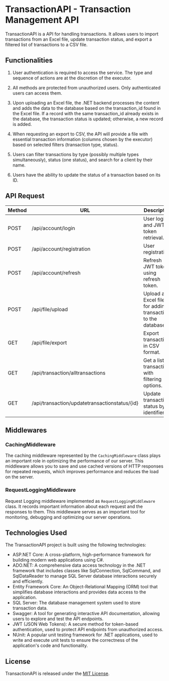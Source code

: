# TransactionAPI - Transaction Management API

TransactionAPI is a API for handling transactions. It allows users to import transactions from an Excel file, update transaction status, and export a filtered list of transactions to a CSV file.

## Functionalities

1. User authentication is required to access the service. The type and sequence of actions are at the discretion of the executor.

2. All methods are protected from unauthorized users. Only authenticated users can access them.

3. Upon uploading an Excel file, the .NET backend processes the content and adds the data to the database based on the transaction_id found in the Excel file. If a record with the same transaction_id already exists in the database, the transaction status is updated; otherwise, a new record is added.

4. When requesting an export to CSV, the API will provide a file with essential transaction information (columns chosen by the executor) based on selected filters (transaction type, status).

5. Users can filter transactions by type (possibly multiple types simultaneously), status (one status), and search for a client by their name.

6. Users have the ability to update the status of a transaction based on its ID.

## API Request

| Method | URL                                      | Description                                                     |
|-------|------------------------------------------|------------------------------------------------------------------|
| POST  | /api/account/login                       | User login and JWT token retrieval.                              |
| POST  | /api/account/registration                | User registration.                                              |
| POST  | /api/account/refresh                     | Refresh JWT token using refresh token.                          |
| POST  | /api/file/upload                         | Upload an Excel file for adding transactions to the database.    |
| GET   | /api/file/export                         | Export transactions in CSV format.                              |
| GET   | /api/transaction/alltransactions        | Get a list of transactions with filtering options.             |
| GET   | /api/transaction/updatetransactionstatus/{id} | Update transaction status by its identifier.            |

## Middlewares

### CachingMiddleware

The caching middleware represented by the `CachingMiddleware` class plays an important role in optimizing the performance of our server. This middleware allows you to save and use cached versions of HTTP responses for repeated requests, which improves performance and reduces the load on the server.

### RequestLoggingMiddleware

Request Logging middleware implemented as `RequestLoggingMiddleware` class. It records important information about each request and the responses to them. This middleware serves as an important tool for monitoring, debugging and optimizing our server operations.

## Technologies Used
The TransactionAPI project is built using the following technologies:

- ASP.NET Core: A cross-platform, high-performance framework for building modern web applications using C#.
- ADO.NET: A comprehensive data access technology in the .NET framework that includes classes like SqlConnection, SqlCommand, and SqlDataReader to manage SQL Server database interactions securely and efficiently.
- Entity Framework Core: An Object-Relational Mapping (ORM) tool that simplifies database interactions and provides data access to the application.
- SQL Server: The database management system used to store transaction data.
- Swagger: A tool for generating interactive API documentation, allowing users to explore and test the API endpoints.
- JWT (JSON Web Tokens): A secure method for token-based authentication, used to protect API endpoints from unauthorized access.
- NUnit: A popular unit testing framework for .NET applications, used to write and execute unit tests to ensure the correctness of the application's code and functionality.

## License

TransactionAPI is released under the [MIT License](LICENSE).
